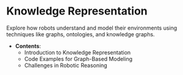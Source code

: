 # Knowledge Representation

Explore how robots understand and model their environments using techniques like graphs, ontologies, and knowledge graphs.

- **Contents**:
  - Introduction to Knowledge Representation
  - Code Examples for Graph-Based Modeling
  - Challenges in Robotic Reasoning
